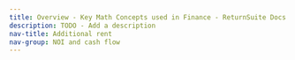```yaml
---
title: Overview - Key Math Concepts used in Finance - ReturnSuite Docs
description: TODO - Add a description
nav-title: Additional rent
nav-group: NOI and cash flow
---
```

